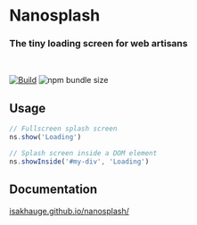 # Nanosplash

### The tiny loading screen for web artisans

<br>

[![Build](https://github.com/isakhauge/nanosplash/actions/workflows/ci.yml/badge.svg?branch=production)](https://github.com/isakhauge/nanosplash/actions/workflows/ci.yml) ![npm bundle size](https://badgen.net/bundlephobia/minzip/nanosplash)

## Usage

```js
// Fullscreen splash screen
ns.show('Loading')

// Splash screen inside a DOM element
ns.showInside('#my-div', 'Loading')
```

## Documentation

[isakhauge.github.io/nanosplash/](https://isakhauge.github.io/nanosplash/)
